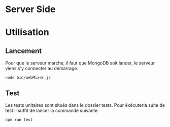 Server Side
===========

# Utilisation

## Lancement

Pour que le serveur marche, il faut que MongoDB soit lancer, le serveur viens s'y connecter au démarrage.
```
node bin/webMixer.js
```

## Test
Les tests unitaires sont situés dans le dossier tests. Pour éxécuterla suite de test il suffit de lancer la commande suivante
```
npm run test
```
